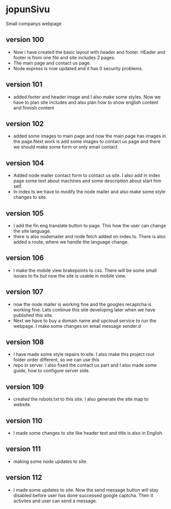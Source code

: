 # jopunSivu
Small companys webpage

## version 100
- Now i have created the basic layout with header and footer. HEader and footer is from one file and site includes 2 pages.
- The main page and contact us page.
- Node express is now updated and it has 0 security problems.

## version 101
- added footer and header image and I also make some styles. Now we have to plan site includes and also plan how to show english content and finnish content

## version 102
- added some images to main page and now the main page has images in the page.Next work is add some images to contact us page and there we should make some form or only email contact.

## version 104
- Added node mailer contact form to contact us site. I also add in index page some text about machines and some description about start him self.
- In index.ts we have to modify the node mailer and also make some style changes to site.

## version 105
- I add the fin eng translate button to page. This how the user can change the site language.
- there is also nodemailer and node fetch added on index.ts.  There is also added a route, where we handle the language change.

## version 106
- I make the mobile view brakepoints to css. There will be some small issues to fix but now the site is usable in mobile view.

## version 107
- now the node mailer is working fine and the googles recaptcha is working fine. Lets continue this site developing later when we have published this site.
- Next we have to buy a domain name and upcloud service to run the webpage. I make some changes on email message sender.d

## version 108
- I have made some style repairs to site. I also make this project root folder order different, so we can use this
- repo in server. I also fixed the contact us part and I also made some guide, how to configure server side.

## version 109
-  created the robots.txt to this site. I also generate the site map to website.

## version 110
- I made some changes to site like header text and title is also in English. 

## version 111
- making some node updates to site.

## version 112
- I made some updates to site. Now the send message button will stay disabled before user has done successed google captcha. Then it activites and user can send a message.